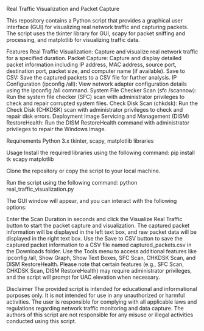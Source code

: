 Real Traffic Visualization and Packet Capture

This repository contains a Python script that provides a graphical user interface (GUI) for visualizing real network traffic and capturing packets. 
The script uses the tkinter library for GUI, scapy for packet sniffing and processing, and matplotlib for visualizing traffic data.

Features
Real Traffic Visualization: Capture and visualize real network traffic for a specified duration.
Packet Capture: Capture and display detailed packet information including IP address, MAC address, source port, destination port, packet size, and computer name (if available).
Save to CSV: Save the captured packets to a CSV file for further analysis.
IP Configuration (ipconfig /all): View network adapter configuration details using the ipconfig /all command.
System File Checker Scan (sfc /scannow): Run the system file checker (SFC) scan with administrator privileges to check and repair corrupted system files.
Check Disk Scan (chkdsk): Run the Check Disk (CHKDSK) scan with administrator privileges to check and repair disk errors.
Deployment Image Servicing and Management (DISM) RestoreHealth: Run the DISM RestoreHealth command with administrator privileges to repair the Windows image.

Requirements
Python 3.x
tkinter, scapy, matplotlib libraries

Usage
Install the required libraries using the following command:
pip install tk scapy matplotlib

Clone the repository or copy the script to your local machine.

Run the script using the following command:
python real_traffic_visualization.py

The GUI window will appear, and you can interact with the following options:

Enter the Scan Duration in seconds and click the Visualize Real Traffic button to start the packet capture and visualization.
The captured packet information will be displayed in the left text box, and raw packet data will be displayed in the right text box.
Use the Save to CSV button to save the captured packet information to a CSV file named captured_packets.csv in the Downloads folder.
Use the Tools menu to access additional features like ipconfig /all, Show Graph, Show Text Boxes, SFC Scan, CHKDSK Scan, and DISM RestoreHealth.
Please note that certain features (e.g., SFC Scan, CHKDSK Scan, DISM RestoreHealth) may require administrator privileges, and the script will prompt for UAC elevation when necessary.

Disclaimer
The provided script is intended for educational and informational purposes only. It is not intended for use in any unauthorized or harmful activities. 
The user is responsible for complying with all applicable laws and regulations regarding network traffic monitoring and data capture. 
The authors of this script are not responsible for any misuse or illegal activities conducted using this script.
